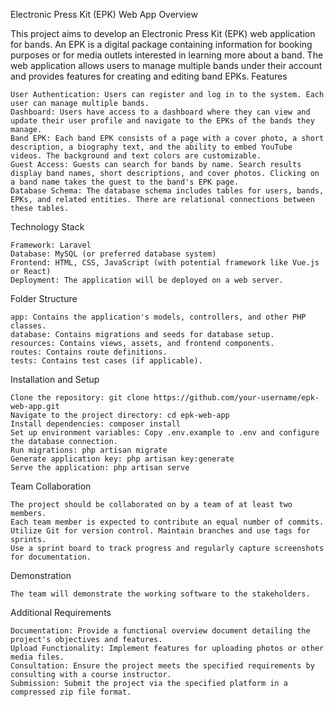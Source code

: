 Electronic Press Kit (EPK) Web App
Overview

This project aims to develop an Electronic Press Kit (EPK) web application for bands. An EPK is a digital package containing information for booking purposes or for media outlets interested in learning more about a band. The web application allows users to manage multiple bands under their account and provides features for creating and editing band EPKs.
Features

    User Authentication: Users can register and log in to the system. Each user can manage multiple bands.
    Dashboard: Users have access to a dashboard where they can view and update their user profile and navigate to the EPKs of the bands they manage.
    Band EPK: Each band EPK consists of a page with a cover photo, a short description, a biography text, and the ability to embed YouTube videos. The background and text colors are customizable.
    Guest Access: Guests can search for bands by name. Search results display band names, short descriptions, and cover photos. Clicking on a band name takes the guest to the band's EPK page.
    Database Schema: The database schema includes tables for users, bands, EPKs, and related entities. There are relational connections between these tables.

Technology Stack

    Framework: Laravel
    Database: MySQL (or preferred database system)
    Frontend: HTML, CSS, JavaScript (with potential framework like Vue.js or React)
    Deployment: The application will be deployed on a web server.

Folder Structure

    app: Contains the application's models, controllers, and other PHP classes.
    database: Contains migrations and seeds for database setup.
    resources: Contains views, assets, and frontend components.
    routes: Contains route definitions.
    tests: Contains test cases (if applicable).

Installation and Setup

    Clone the repository: git clone https://github.com/your-username/epk-web-app.git
    Navigate to the project directory: cd epk-web-app
    Install dependencies: composer install
    Set up environment variables: Copy .env.example to .env and configure the database connection.
    Run migrations: php artisan migrate
    Generate application key: php artisan key:generate
    Serve the application: php artisan serve

Team Collaboration

    The project should be collaborated on by a team of at least two members.
    Each team member is expected to contribute an equal number of commits.
    Utilize Git for version control. Maintain branches and use tags for sprints.
    Use a sprint board to track progress and regularly capture screenshots for documentation.

Demonstration

    The team will demonstrate the working software to the stakeholders.

Additional Requirements

    Documentation: Provide a functional overview document detailing the project's objectives and features.
    Upload Functionality: Implement features for uploading photos or other media files.
    Consultation: Ensure the project meets the specified requirements by consulting with a course instructor.
    Submission: Submit the project via the specified platform in a compressed zip file format.

